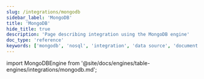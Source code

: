 ```yaml
---
slug: /integrations/mongodb
sidebar_label: 'MongoDB'
title: 'MongoDB'
hide_title: true
description: 'Page describing integration using the MongoDB engine'
doc_type: 'reference'
keywords: ['mongodb', 'nosql', 'integration', 'data source', 'document database']
---
```


import MongoDBEngine from '@site/docs/engines/table-engines/integrations/mongodb.md';

<MongoDBEngine/>

